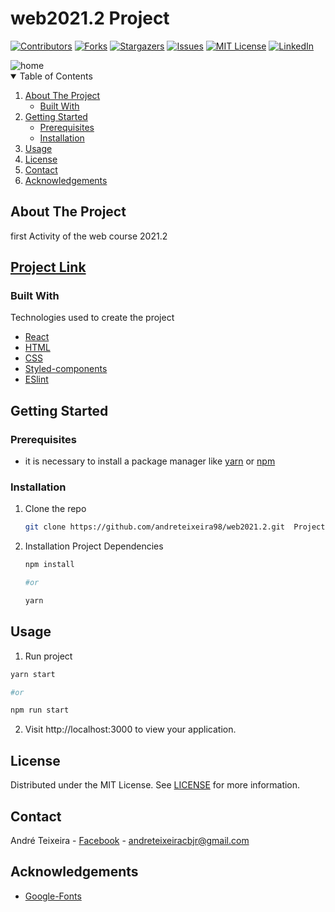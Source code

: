# web2021.2 Project

<!-- PROJECT SHIELDS -->
[![Contributors][contributors-shield]][contributors-url]
[![Forks][forks-shield]][forks-url]
[![Stargazers][stars-shield]][stars-url]
[![Issues][issues-shield]][issues-url]
[![MIT License][license-shield]][license-url]
[![LinkedIn][linkedin-shield]][linkedin-url]

<!-- PROJECT LOGO -->

<img src="/.github/images/Screenshot-atv01.png" alt='home'/>


<!-- TABLE OF CONTENTS -->
<details open="open">
  <summary>Table of Contents</summary>
  <ol>
    <li>
      <a href="#about-the-project">About The Project</a>
      <ul>
        <li><a href="#built-with">Built With</a></li>
      </ul>
    </li>
    <li>
      <a href="#getting-started">Getting Started</a>
      <ul>
        <li><a href="#prerequisites">Prerequisites</a></li>
        <li><a href="#installation">Installation</a></li>
      </ul>
    </li>
    <li><a href="#usage">Usage</a></li>
    <li><a href="#license">License</a></li>
    <li><a href="#contact">Contact</a></li>
    <li><a href="#acknowledgements">Acknowledgements</a></li>
  </ol>
</details>



<!-- ABOUT THE PROJECT -->
## About The Project
   <p>
    first Activity of the web course 2021.2
    </p>

<h2 align="left"><a href="https://github.com/andreteixeira98/web2021.2/tree/main/activities/atv01">Project Link</a></h2>



### Built With
Technologies used to create the project

* [React](https://reactjs.org/)
* [HTML](https://www.w3schools.com/html/)
* [CSS](https://www.w3schools.com/CSS/)
* [Styled-components](https://styled-components.com)
* [ESlint](https://eslint.org/)


<!-- GETTING STARTED -->
## Getting Started



### Prerequisites

* it is necessary to install a package manager like [yarn](https://classic.yarnpkg.com/en/docs/install#debian-stable) or [npm](https://www.npmjs.com/get-npm)


### Installation

1. Clone the repo
   ```sh
   git clone https://github.com/andreteixeira98/web2021.2.git  ProjectName
   ```
2. Installation Project Dependencies
   ```sh
   npm install

   #or

   yarn
   ```

<!-- USAGE EXAMPLES -->
## Usage

1. Run project
  ```sh
  yarn start

  #or

  npm run start
  ```
2. Visit http://localhost:3000 to view your application.


<!-- LICENSE -->
## License

 Distributed under the MIT License. See [LICENSE](https://github.com/andreteixeira98/web2021.2/blob/main/LICENSE) for more information.

<!-- CONTACT -->
## Contact

André Teixeira - [Facebook](https://www.facebook.com/andreteixeiravaz) - andreteixeiracbjr@gmail.com

<!-- ACKNOWLEDGEMENTS -->
## Acknowledgements
* [Google-Fonts](https://fonts.google.com/)



<!-- MARKDOWN LINKS & IMAGES -->
<!-- https://www.markdownguide.org/basic-syntax/#reference-style-links -->
[contributors-shield]: https://img.shields.io/github/contributors/andreteixeira98/web2021.2.svg?style=for-the-badge
[contributors-url]: https://github.com/andreteixeira98/web2021.2/graphs/contributors
[forks-shield]: https://img.shields.io/github/forks/andreteixeira98/web2021.2.svg?style=for-the-badge
[forks-url]: https://github.com/andreteixeira98/web2021.2/network/members
[stars-shield]: https://img.shields.io/github/stars/andreteixeira98/web2021.2.svg?style=for-the-badge
[stars-url]: https://github.com/andreteixeira98/web2021.2/stargazers
[issues-shield]: https://img.shields.io/github/issues/andreteixeira98/web2021.2.svg?style=for-the-badge
[issues-url]: https://github.com/andreteixeira98/web2021.2/issues
[license-shield]: https://img.shields.io/github/license/andreteixeira98/web2021.2.svg?style=for-the-badge
[license-url]: https://github.com/andreteixeira98/web2021.2/blob/main/LICENSE.md
[linkedin-shield]: https://img.shields.io/badge/-LinkedIn-black.svg?style=for-the-badge&logo=linkedin&colorB=555
[linkedin-url]: https://linkedin.com/in/andre-teixeira-83a822186
